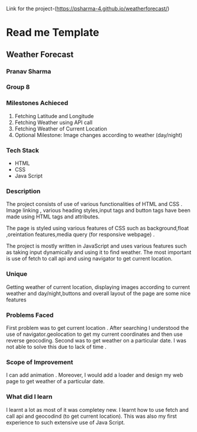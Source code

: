 Link for the project-(https://psharma-4.github.io/weatherforecast/)
# Read me Template 
                                           
  ## Weather Forecast
 
  
  
  ### Pranav Sharma
  ### Group 8
  
   ### Milestones Achieced
  1. Fetching Latitude and Longitude
  2. Fetching Weather using API call
  3. Fetching Weather of Current Location
  4. Optional Milestone: Image changes according to weather (day/night)
  
  ### Tech Stack
  * HTML
  * CSS
  * Java Script
  
 ### Description
 The project consists of use of various functionalities of HTML and CSS . 
 Image linking , various heading styles,input tags and button tags have been made using HTML tags and attributes.
 
 The page is styled using various features of CSS such as background,float ,oreintation features,media query (for responsive	webpage) .
 
The project is mostly written in JavaScript and uses various features such as taking input dynamically and using it to find weather.
The most important is use of  fetch to call api and using navigator to get current location.
 
 ### Unique
Getting weather of current location, displaying images according to current weather and day/night,buttons and overall layout of the page are some nice features
 
 ### Problems Faced
 First problem was to get current location .
 After searching I understood the use of navigator.geolocation to get my current coordinates  and then use reverse geocoding.
 Second was to get weather on a particular date.
 I was not able to solve this due to lack of time .
 
 ### Scope of Improvement
 I can add animation .
 Moreover, I would add a loader and design my web page to get weather of a particular date.
 
 ### What did I learn
 I learnt a lot as most of it was completey new.
 I learnt how to use fetch and call api and geocodind (to get current location).
 This was also my first experience to such extensive use of Java Script. 
